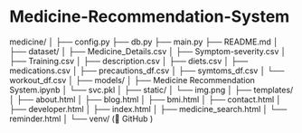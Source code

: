 # Medicine-Recommendation-System

medicine/
│
├── config.py
├── db.py
├── main.py
├── README.md
│
├── dataset/
│   ├── Medicine_Details.csv
│   ├── Symptom-severity.csv
│   ├── Training.csv
│   ├── description.csv
│   ├── diets.csv
│   ├── medications.csv
│   ├── precautions_df.csv
│   ├── symtoms_df.csv
│   └── workout_df.csv
│
├── models/
│   ├── Medicine Recommendation System.ipynb
│   └── svc.pkl
│
├── static/
│   └── img.png
│
├── templates/
│   ├── about.html
│   ├── blog.html
│   ├── bmi.html
│   ├── contact.html
│   ├── developer.html
│   ├── index.html
│   ├── medicine_search.html
│   └── reminder.html
│
└── venv/   (🚫 GitHub )
